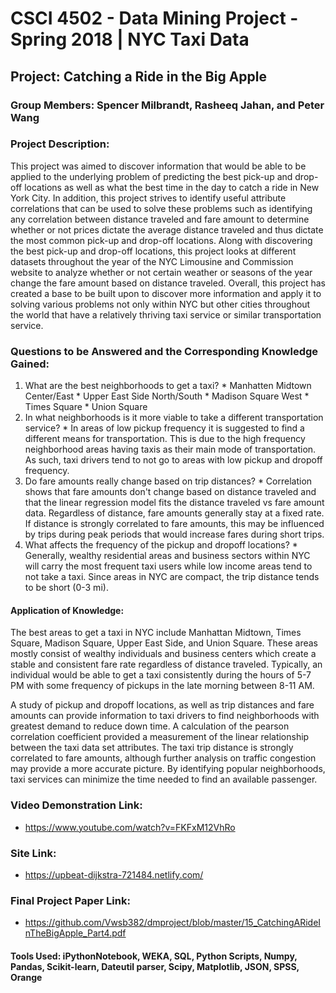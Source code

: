 # CSCI 4502 - Data Mining Project - Spring 2018 | NYC Taxi Data
## Project: Catching a Ride in the Big Apple

### Group Members: Spencer Milbrandt, Rasheeq Jahan, and Peter Wang

### Project Description:
   This project was aimed to discover information that would be able to be applied to the underlying problem of
   predicting the best pick-up and drop-off locations as well as what the best time in the day to catch a ride 
   in New York City. In addition, this project strives to identify useful attribute correlations that can be 
   used to solve these problems such as identifying any correlation between distance traveled and fare amount to
   determine whether or not prices dictate the average distance traveled and thus dictate the most common pick-up
   and drop-off locations. Along with discovering the best pick-up and drop-off locations, this project looks at
   different datasets throughout the year of the NYC Limousine and Commission website to analyze whether or not
   certain weather or seasons of the year change the fare amount based on distance traveled. Overall, this project
   has created a base to be built upon to discover more information and apply it to solving various problems not
   only within NYC but other cities throughout the world that have a relatively thriving taxi service or similar
   transportation service.

### Questions to be Answered and the Corresponding Knowledge Gained:
  1. What are the best neighborhoods to get a taxi?
    * Manhatten Midtown Center/East
    * Upper East Side North/South
    * Madison Square West
    * Times Square
    * Union Square
  2. In what neighborhoods is it more viable to take a different transportation service?
    * In areas of low pickup frequency it is suggested to find a different means for transportation. This is due to the high frequency neighborhood areas having
    taxis as their main mode of transportation. As such, taxi drivers tend to not go to areas with low pickup and dropoff frequency.
  3. Do fare amounts really change based on trip distances?
    * Correlation shows that fare amounts don't change based on distance traveled and that the linear regression model fits the distance traveled vs fare amount
    data. Regardless of distance, fare amounts generally stay at a fixed rate. If distance is strongly correlated to fare amounts, this may be influenced by 
    trips during peak periods that would increase fares during short trips.
  4. What affects the frequency of the pickup and dropoff locations?
    * Generally, wealthy residential areas and business sectors within NYC will carry the most frequent taxi users while low income areas tend to not take a taxi.
    Since areas in NYC are compact, the trip distance tends to be short (0-3 mi). 

#### Application of Knowledge:
   The best areas to get a taxi in NYC include Manhattan Midtown, Times Square, Madison Square, Upper East Side, and Union Square.
   These areas mostly consist of wealthy individuals and business centers which create a stable and consistent fare rate regardless
   of distance traveled. Typically, an individual would be able to get a taxi consistently during the hours of 5-7 PM with some frequency
   of pickups in the late morning between 8-11 AM. 

   A study of pickup and dropoff locations, as well as trip distances and fare amounts can provide information to taxi drivers to find neighborhoods with greatest demand to reduce down time.  A calculation of the pearson correlation coefficient provided a measurement of the linear relationship between the taxi data set attributes.  The taxi trip distance is strongly correlated to fare amounts, although further analysis on traffic congestion may provide a more accurate picture.  By identifying popular neighborhoods, taxi services can minimize the time needed to find an available passenger.

### Video Demonstration Link:
  * https://www.youtube.com/watch?v=FKFxM12VhRo

### Site Link:
   * https://upbeat-dijkstra-721484.netlify.com/

### Final Project Paper Link:
  * https://github.com/Vwsb382/dmproject/blob/master/15_CatchingARideInTheBigApple_Part4.pdf

#### Tools Used: iPythonNotebook, WEKA, SQL, Python Scripts, Numpy, Pandas, Scikit-learn, Dateutil parser, Scipy, Matplotlib, JSON, SPSS, Orange
